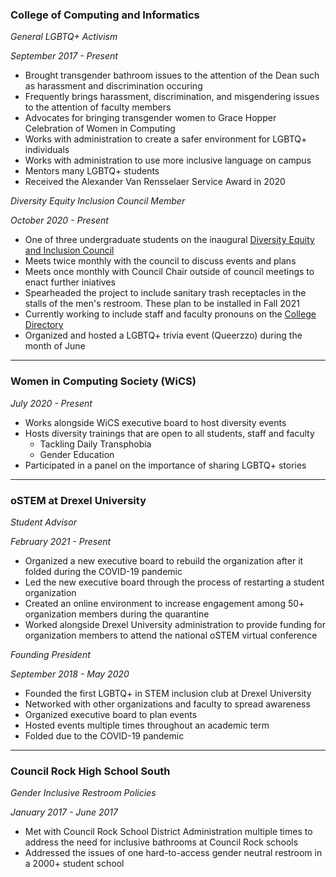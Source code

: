 <h3 class="pr">College of Computing and Informatics</h3>

_General LGBTQ+ Activism_

_September 2017 - Present_

* Brought transgender bathroom issues to the attention of the Dean such as
	harassment and discrimination occuring
* Frequently brings harassment, discrimination, and misgendering issues to the
	attention of faculty members
* Advocates for bringing transgender women to Grace Hopper Celebration of Women
	in Computing
* Works with administration to create a safer environment for LGBTQ+ individuals
* Works with administration to use more inclusive language on campus
* Mentors many LGBTQ+ students
* Received the Alexander Van Rensselaer Service Award in 2020


_Diversity Equity Inclusion Council Member_

_October 2020 - Present_

* One of three undergraduate students on the inaugural
	[Diversity Equity and Inclusion Council](www.addlink.com)
* Meets twice monthly with the council to discuss events and plans
* Meets once monthly with Council Chair outside of council meetings to enact
	further iniatives
* Spearheaded the project to include sanitary trash receptacles in the stalls of
	the men's restroom. These plan to be installed in Fall 2021
* Currently working to include staff and faculty pronouns on the
	[College Directory](www.addlink.com)
* Organized and hosted a LGBTQ+ trivia event (Queerzzo) during the month of June

---

<h3 class="po">Women in Computing Society (WiCS)</h3>

_July 2020 - Present_

* Works alongside WiCS executive board to host diversity events
* Hosts diversity trainings that are open to all students, staff and faculty
	* Tackling Daily Transphobia
	* Gender Education
* Participated in a panel on the importance of sharing LGBTQ+ stories

---

<h3 class="py">oSTEM at Drexel University</h3>

_Student Advisor_

_February 2021 - Present_

* Organized a new executive board to rebuild the organization after it folded
	during the COVID-19 pandemic
* Led the new executive board through the process of restarting a student
	organization
* Created an online environment to increase engagement among 50+ organization
	members during the quarantine
* Worked alongside Drexel University administration to provide funding for
	organization members to attend the national oSTEM virtual conference


_Founding President_

_September 2018 - May 2020_

* Founded the first LGBTQ+ in STEM inclusion club at Drexel University
* Networked with other organizations and faculty to spread awareness
* Organized executive board to plan events
* Hosted events multiple times throughout an academic term
* Folded due to the COVID-19 pandemic

---
<h3 class="pg">Council Rock High School South</h3>

_Gender Inclusive Restroom Policies_

_January 2017 - June 2017_

* Met with Council Rock School District Administration multiple times to address 
	the need for inclusive bathrooms at Council Rock schools
* Addressed the issues of one hard-to-access gender neutral restroom in a 2000+
	student school
